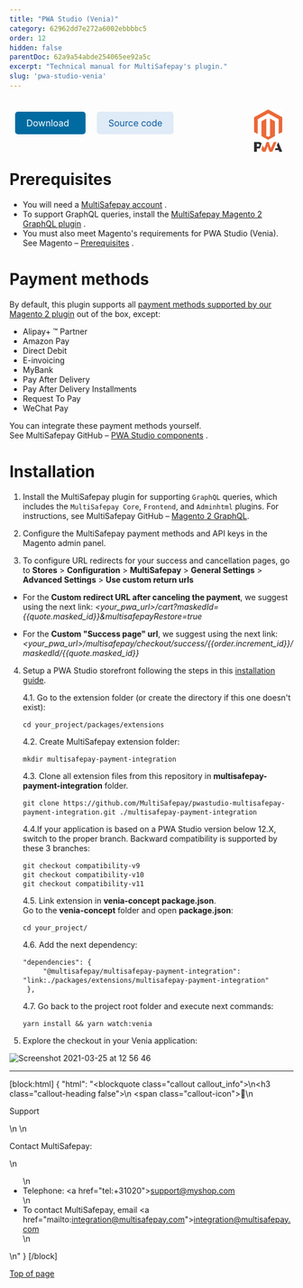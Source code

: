 ```yaml
---
title: "PWA Studio (Venia)"
category: 62962dd7e272a6002ebbbbc5
order: 12
hidden: false
parentDoc: 62a9a54abde254065ee92a5c
excerpt: "Technical manual for MultiSafepay's plugin."
slug: 'pwa-studio-venia'
---
```

<img src="../../static/logo/Plugins/Magento_PWA.svg" width="50" align="right" style="margin: 20px; max-height: 75px"/>

<div style="display: flex; flex-wrap: wrap;">

<a class="suggestEdits" style="display: inline-flex; border-radius: 5px; padding: 10px 20px; margin: 10px; font-size: 1rem; background-color: #006ba1; color: #ffffff; text-decoration: none;" href="https://github.com/MultiSafepay/pwastudio-multisafepay-payment-integration.git" target="_self"><span>Download</span><i class="icon icon-download" style="margin-left: 0.6em;"> </i></a>

<a class="suggestEdits" style="display: inline-flex; border-radius: 5px; padding: 10px 20px; margin: 10px; font-size: 1rem; background-color: #DFEBF6; color: #0a59a1; text-decoration: none;" href="https://github.com/MultiSafepay/pwastudio-multisafepay-payment-integration" target="_blank"><i class="icon-external-link"></i> <span>Source code</span></a>

</div>

# Prerequisites

- You will need a <a href="https://testmerchant.multisafepay.com/signup" target="_blank">MultiSafepay account</a> <i class="fa fa-external-link" style="font-size:12px;color:#8b929e"></i>.
- To support GraphQL queries, install the <a href="https://github.com/MultiSafepay/magento2-graphql" target="_blank">MultiSafepay Magento 2 GraphQL plugin</a> <i class="fa fa-external-link" style="font-size:12px;color:#8b929e"></i>.
- You must also meet Magento's requirements for PWA Studio (Venia). See Magento – <a href="https://magento.github.io/pwa-studio/venia-pwa-concept/setup/#prerequisites" target="_blank">Prerequisites</a> <i class="fa fa-external-link" style="font-size:12px;color:#8b929e"></i>.

# Payment methods

By default, this plugin supports all [payment methods supported by our Magento 2 plugin](/docs/magento-2#payment-methods) out of the box, except: 
- Alipay+ ™ Partner
- Amazon Pay
- Direct Debit
- E-invoicing
- MyBank
- Pay After Delivery
- Pay After Delivery Installments
- Request To Pay
- WeChat Pay

You can integrate these payment methods yourself.  
See MultiSafepay GitHub – <a href="https://github.com/MultiSafepay/pwastudio-multisafepay-payment-integration/tree/master/src/components" target="_blank">PWA Studio components</a> <i class="fa fa-external-link" style="font-size:12px;color:#8b929e"></i>.

# Installation

1. Install the MultiSafepay plugin for supporting `GraphQL` queries, which includes the `MultiSafepay Core`, `Frontend`, and `Adminhtml` plugins. For instructions, see MultiSafepay GitHub – <a href="https://github.com/MultiSafepay/magento2-graphql" target="_blank">Magento 2 GraphQL</a>.    
   
2. Configure the MultiSafepay payment methods and API keys in the Magento admin panel.

3. To configure URL redirects for your success and cancellation pages, go to **Stores** > **Configuration** > **MultiSafepay** > **General Settings** > **Advanced Settings** > **Use custom return urls**

  - For the **Custom redirect URL after canceling the payment**, we suggest using the next link: *<your_pwa_url>/cart?maskedId={{quote.masked_id}}&multisafepayRestore=true*

  - For the **Custom "Success page" url**, we suggest using the next link: *<your_pwa_url>/multisafepay/checkout/success/{{order.increment_id}}/maskedId/{{quote.masked_id}}*

4. Setup a PWA Studio storefront following the steps in this  <a href="https://developer.adobe.com/commerce/pwa-studio/tutorials/setup-storefront/" target="_blank">installation guide</a>.

   4.1. Go to the extension folder (or create the directory if this one doesn't exist):
   ``` 
   cd your_project/packages/extensions
   ```

   4.2. Create MultiSafepay extension folder:
   ``` 
   mkdir multisafepay-payment-integration
   ```

   4.3. Clone all extension files from this repository in **multisafepay-payment-integration** folder.
   ``` 
   git clone https://github.com/MultiSafepay/pwastudio-multisafepay-payment-integration.git ./multisafepay-payment-integration
   ```

   4.4.If your application is based on a PWA Studio version below 12.X, switch to the proper branch. Backward compatibility is supported by these 3 branches:
   ``` 
   git checkout compatibility-v9
   git checkout compatibility-v10
   git checkout compatibility-v11
   ```

   4.5. Link extension in **venia-concept package.json**.   
   Go to the **venia-concept** folder and open **package.json**:
   ``` 
   cd your_project/
   ```
   
   4.6. Add the next dependency:
   ``` 
   "dependencies": {
        "@multisafepay/multisafepay-payment-integration": "link:./packages/extensions/multisafepay-payment-integration"
    },
   ```
   
   4.7. Go back to the project root folder and execute next commands:
   ``` 
   yarn install && yarn watch:venia
   ```

5. Explore the checkout in your Venia application:
 <img width="1000" alt="Screenshot 2021-03-25 at 12 56 46" src="https://user-images.githubusercontent.com/78361324/112469889-4a728100-8d6a-11eb-98dd-7429f1154952.png">
<br>

---

[block:html]
{
  "html": "<blockquote class=\"callout callout_info\">\n<h3 class=\"callout-heading false\">\n        <span class=\"callout-icon\">💬</span>\n        <p>Support</p>\n    </h3>\n  <p>Contact MultiSafepay:</p>\n  <ul>\n    <li>Telephone: <a href=\"tel:+31020\">support@myshop.com</a></li>\n    <li>To contact MultiSafepay, email <a href=\"mailto:integration@multisafepay.com\">integration@multisafepay.com</a></li>\n  </ul>  \n</blockquote>"
}
[/block]

[Top of page](#)
